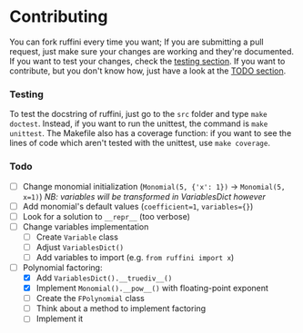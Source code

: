 # Contributing

You can fork ruffini every time you want; If you are submitting a pull request, just make sure your changes are working and they're documented.
If you want to test your changes, check the [testing section](#testing).
If you want to contribute, but you don't know how, just have a look at the [TODO section](#TODO).

### Testing

To test the docstring of ruffini, just go to the `src` folder and type `make doctest`.
Instead, if you want to run the unittest, the command is `make unittest`.
The Makefile also has a coverage function: if you want to see the lines of code which aren't tested with the unittest, use `make coverage`.

### Todo

- [ ] Change monomial initialization (`Monomial(5, {'x': 1})` -> `Monomial(5, x=1)`) _NB: variables will be transformed in VariablesDict however_
- [ ] Add monomial's default values (`coefficient=1`, `variables={}`)
- [ ] Look for a solution to `__repr__` (too verbose)
- [ ] Change variables implementation
	- [ ] Create `Variable` class
	- [ ] Adjust `VariablesDict()`
	- [ ] Add variables to import (e.g. `from ruffini import x`)
- [ ] Polynomial factoring:
	- [X] Add `VariablesDict().__truediv__()`
	- [X] Implement `Monomial().__pow__()` with floating-point exponent
	- [ ] Create the `FPolynomial` class
	- [ ] Think about a method to implement factoring
	- [ ] Implement it
